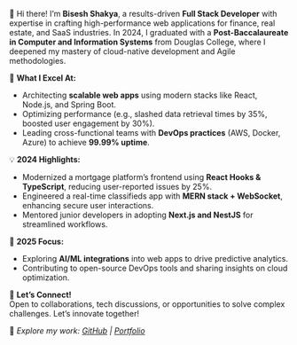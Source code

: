 👋 Hi there! I’m **Bisesh Shakya**, a results-driven **Full Stack Developer** with expertise in crafting high-performance web applications for finance, real estate, and SaaS industries. In 2024, I graduated with a **Post-Baccalaureate in Computer and Information Systems** from Douglas College, where I deepened my mastery of cloud-native development and Agile methodologies.  

🚀 **What I Excel At:**  
- Architecting **scalable web apps** using modern stacks like React, Node.js, and Spring Boot.  
- Optimizing performance (e.g., slashed data retrieval times by 35%, boosted user engagement by 30%).  
- Leading cross-functional teams with **DevOps practices** (AWS, Docker, Azure) to achieve **99.99% uptime**.  

💡 **2024 Highlights:**  
- Modernized a mortgage platform’s frontend using **React Hooks & TypeScript**, reducing user-reported issues by 25%.  
- Engineered a real-time classifieds app with **MERN stack + WebSocket**, enhancing secure user interactions.  
- Mentored junior developers in adopting **Next.js and NestJS** for streamlined workflows.  

🌱 **2025 Focus:**  
- Exploring **AI/ML integrations** into web apps to drive predictive analytics.  
- Contributing to open-source DevOps tools and sharing insights on cloud optimization.  

🤝 **Let’s Connect!**  
Open to collaborations, tech discussions, or opportunities to solve complex challenges. Let’s innovate together!  

🔗 *Explore my work: [GitHub](https://github.com/bisesh7) | [Portfolio](http://www.shakyabisesh.com)*  
